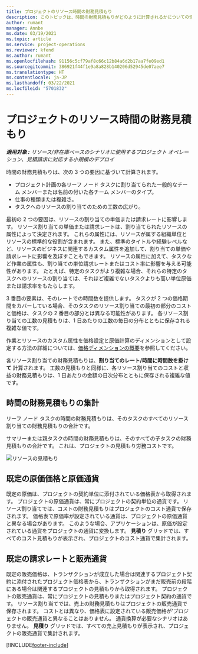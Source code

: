 ```yaml
---
title: プロジェクトのリソース時間の財務見積もり
description: このトピックは、時間の財務見積もりがどのように計算されるかについての情報を提供します。
author: rumant
manager: Annbe
ms.date: 03/19/2021
ms.topic: article
ms.service: project-operations
ms.reviewer: kfend
ms.author: rumant
ms.openlocfilehash: 91156c5cf79af8c66c12b84a6d2b17aa7fe09ed1
ms.sourcegitcommit: 386921f44f1e9a8a828b140206d52945de07aee7
ms.translationtype: HT
ms.contentlocale: ja-JP
ms.lasthandoff: 03/22/2021
ms.locfileid: "5701832"
---
```

# <a name="financial-estimates-for-resource-time-on-projects"></a>プロジェクトのリソース時間の財務見積もり

_**適用対象 :** リソース/非在庫ベースのシナリオに使用するプロジェクト オペレーション、見積請求に対応する小規模のデプロイ_

時間の財務見積もりは、次の 3 つの要因に基づいて計算されます。 

- プロジェクト計画の各リーフ ノード タスクに割り当てられた一般的なチーム メンバーまたは名前の付いた各チーム メンバーのタイプ。 
- 仕事の種類または複雑さ。
- タスクへのリソースの割り当てのための工数の広がり。 

最初の 2 つの要因は、リソースの割り当ての単価または請求レートに影響します。 リソース割り当ての単価または請求レートは、割り当てられたリソースの属性によって決定されます。 これらの属性には、リソースが属する組織単位とリソースの標準的な役割が含まれます。 また、標準のタイトルや経験レベルなど、リソースのビジネスに関連するカスタム属性を追加して、割り当ての単価や請求レートに影響を及ぼすこともできます。
リソースの属性に加えて、タスクなど作業の属性も、割り当ての単位請求レートまたはコスト率に影響を与える可能性があります。 たとえば、特定のタスクがより複雑な場合、それらの特定のタスクへのリソースの割り当ては、それほど複雑でないタスクよりも高い単位原価または請求率をもたらします。   

3 番目の要素は、そのレートでの時間数を提供します。 タスクが 2 つの価格期間をカバーしている場合、そのタスクのリソース割り当ての最初の部分のコストと価格は、タスクの 2 番目の部分とは異なる可能性があります。 各リソース割り当ての工数の見積もりは、1 日あたりの工数の毎日の分布とともに保存される複雑な値です。

作業とリソースのカスタム属性を価格設定と原価計算のディメンションとして設定する方法の詳細については、[価格ディメンションの概要](../pricing-costing/pricing-dimensions-overview.md)を参照してください。

各リソース割り当ての財務見積もりは、**割り当てのレート/時間に時間数を掛けて** 計算されます。  工数の見積もりと同様に、各リソース割り当てのコストと収益の財務見積もりは、1 日あたりの金額の日次分布とともに保存される複雑な値です。 

## <a name="summarizing-financial-estimates-for-time"></a>時間の財務見積もりの集計
リーフ ノード タスクの時間の財務見積もりは、そのタスクのすべてのリソース割り当ての財務見積もりの合計です。

サマリーまたは親タスクの時間の財務見積もりは、そのすべての子タスクの財務見積もりの合計です。 これは、プロジェクトの見積もり労務コストです。 

![リソースの見積もり](./media/navigation12.png)

## <a name="default-cost-price-and-cost-currency"></a>既定の原価価格と原価通貨

既定の原価は、プロジェクトの契約単位に添付されている価格表から取得されます。 プロジェクトの原価通貨は、常にプロジェクトの契約単位の通貨です。 リソース割り当てでは、コストの財務見積もりはプロジェクトのコスト通貨で保存されます。 価格表で原価率が設定されている通貨は、プロジェクトの原価通貨と異なる場合があります。 このような場合、アプリケーションは、原価が設定されている通貨をプロジェクトの通貨に変換します。 **見積り** グリッドでは、すべてのコスト見積もりが表示され、プロジェクトのコスト通貨で集計されます。 

## <a name="default-bill-rate-and-sales-currency"></a>既定の請求レートと販売通貨

既定の販売価格は、トランザクションが成立した場合は関連するプロジェクト契約に添付されたプロジェクト価格表から、トランザクションがまだ販売前の段階にある場合は関連するプロジェクトの見積もりから取得されます。 プロジェクトの販売通貨は、常にプロジェクトの見積もりまたはプロジェクト契約の通貨です。 リソース割り当てでは、売上の財務見積もりはプロジェクトの販売通貨で保存されます。 コストとは異なり、価格表に設定されている販売価格が’プロジェクトの販売通貨と異なることはありません。 通貨換算が必要なシナリオはありません。 **見積り** グリッドでは、すべての売上見積もりが表示され、プロジェクトの販売通貨で集計されます。 

[!INCLUDE[footer-include](../includes/footer-banner.md)]
